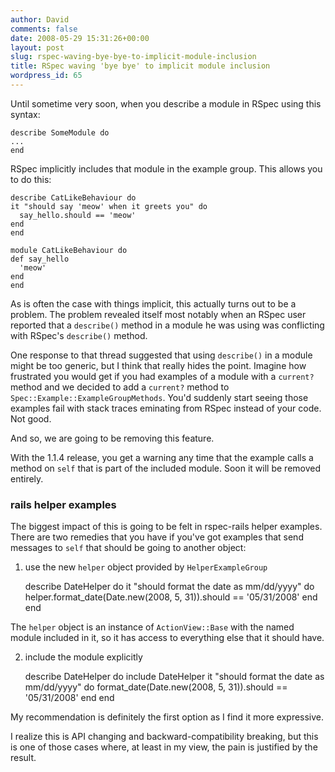 ```yaml
---
author: David
comments: false
date: 2008-05-29 15:31:26+00:00
layout: post
slug: rspec-waving-bye-bye-to-implicit-module-inclusion
title: RSpec waving 'bye bye' to implicit module inclusion
wordpress_id: 65
---
```


Until sometime very soon, when you describe a module in RSpec using this syntax:





    
    describe SomeModule do
    ...
    end
    





RSpec implicitly includes that module in the example group. This allows you to do this:





    
    describe CatLikeBehaviour do
    it "should say 'meow' when it greets you" do
      say_hello.should == 'meow'
    end
    end
    
    module CatLikeBehaviour do
    def say_hello
      'meow'
    end
    end
    





As is often the case with things implicit, this actually turns out to be a problem. The problem revealed itself most notably when an RSpec user reported that a `describe()` method in a module he was using was conflicting with RSpec's `describe()` method.






One response to that thread suggested that using `describe()` in a module might be too generic, but I think that really hides the point. Imagine how frustrated you would get if you had examples of a module with a `current?` method and we decided to add a `current?` method to `Spec::Example::ExampleGroupMethods`. You'd suddenly start seeing those examples fail with stack traces eminating from RSpec instead of your code. Not good.






And so, we are going to be removing this feature.






With the 1.1.4 release, you get a warning any time that the example calls a method on `self` that is part of the included module. Soon it will be removed entirely.






### rails helper examples






The biggest impact of this is going to be felt in rspec-rails helper examples. There are two remedies that you have if you've got examples that send messages to `self` that should be going to another object:






1. use the new `helper` object provided by `HelperExampleGroup`





    
    describe DateHelper do
    it "should format the date as mm/dd/yyyy" do
      helper.format_date(Date.new(2008, 5, 31)).should == '05/31/2008'
    end
    end
    





The `helper` object is an instance of `ActionView::Base` with the named module included in it, so it has access to everything else that it should have.






2. include the module explicitly





    
    describe DateHelper do
    include DateHelper
    it "should format the date as mm/dd/yyyy" do
      format_date(Date.new(2008, 5, 31)).should == '05/31/2008'
    end
    end
    





My recommendation is definitely the first option as I find it more expressive.






I realize this is API changing and backward-compatibility breaking, but this is one of those cases where, at least in my view, the pain is justified by the result.

